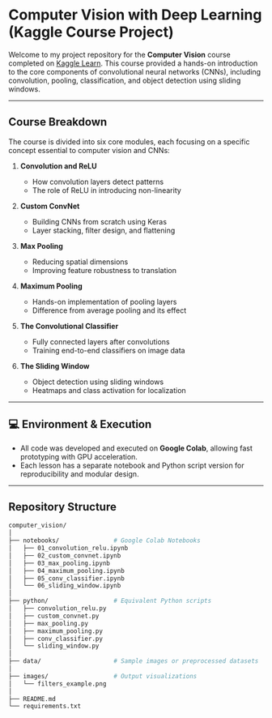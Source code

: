 # Computer Vision with Deep Learning (Kaggle Course Project)

Welcome to my project repository for the **Computer Vision** course completed on [Kaggle Learn](https://www.kaggle.com/learn/computer-vision). This course provided a hands-on introduction to the core components of convolutional neural networks (CNNs), including convolution, pooling, classification, and object detection using sliding windows.

---

## Course Breakdown

The course is divided into six core modules, each focusing on a specific concept essential to computer vision and CNNs:

1. **Convolution and ReLU**  
   - How convolution layers detect patterns  
   - The role of ReLU in introducing non-linearity

2. **Custom ConvNet**  
   - Building CNNs from scratch using Keras  
   - Layer stacking, filter design, and flattening

3. **Max Pooling**  
   - Reducing spatial dimensions  
   - Improving feature robustness to translation

4. **Maximum Pooling**  
   - Hands-on implementation of pooling layers  
   - Difference from average pooling and its effect

5. **The Convolutional Classifier**  
   - Fully connected layers after convolutions  
   - Training end-to-end classifiers on image data

6. **The Sliding Window**  
   - Object detection using sliding windows  
   - Heatmaps and class activation for localization

---

## 💻 Environment & Execution

- All code was developed and executed on **Google Colab**, allowing fast prototyping with GPU acceleration.
- Each lesson has a separate notebook and Python script version for reproducibility and modular design.

---

## Repository Structure

```bash
computer_vision/
│
├── notebooks/               # Google Colab Notebooks
│   ├── 01_convolution_relu.ipynb
│   ├── 02_custom_convnet.ipynb
│   ├── 03_max_pooling.ipynb
│   ├── 04_maximum_pooling.ipynb
│   ├── 05_conv_classifier.ipynb
│   └── 06_sliding_window.ipynb
│
├── python/                  # Equivalent Python scripts
│   ├── convolution_relu.py
│   ├── custom_convnet.py
│   ├── max_pooling.py
│   ├── maximum_pooling.py
│   ├── conv_classifier.py
│   └── sliding_window.py
│
├── data/                    # Sample images or preprocessed datasets
│
├── images/                  # Output visualizations
│   └── filters_example.png
│
├── README.md
└── requirements.txt

